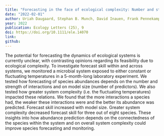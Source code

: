 ```yaml
---
title: "Forecasting in the face of ecological complexity: Number and strength of species interactions determine forecast skill in ecological communities"
date: "2022-02-01"
author: Uriah Daugaard, Stephan B. Munch, David Inauen, Frank Pennekamp, Owen L. Petchey
year: 2022
publication: Ecology Letters (25), 9
doi: https://doi.org/10.1111/ele.14070
link: 
github:
---
```


The potential for forecasting the dynamics of ecological systems is currently unclear, with contrasting opinions regarding its feasibility due to ecological complexity. To investigate forecast skill within and across systems, we monitored a microbial system exposed to either constant or fluctuating temperatures in a 5-month-long laboratory experiment. We tested how forecasting of species abundances depends on the number and strength of interactions and on model size (number of predictors). We also tested how greater system complexity (i.e. the fluctuating temperatures) impacted these relations. We found that the more interactions a species had, the weaker these interactions were and the better its abundance was predicted. Forecast skill increased with model size. Greater system complexity decreased forecast skill for three out of eight species. These insights into how abundance prediction depends on the connectedness of the species within the system and on overall system complexity could improve species forecasting and monitoring.

